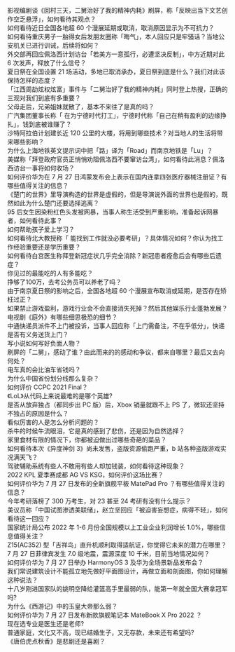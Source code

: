 影视编剧谈《回村三天，二舅治好了我的精神内耗》刷屏，称「反映出当下文艺创作空乏悬浮」，如何看待其观点？  
如何看待近日全国各地超 60 个漫展延期或取消，取消原因显示为不可抗力？  
如何看待重庆男子一胎得女后发朋友圈称「晦气」，本人回应只是牢骚话？当地公安机关已进行训诫，后续将如何？  
外交部再回应佩洛西计划访台「若美方一意孤行，必遭坚决反制」，中方近期对此 6 次发声，释放了什么信号？  
夏日祭在全国设置 21 场活动，多地已取消承办，夏日祭到底是什么？我们对此该保持怎样的态度？  
「江西周劼炫权炫富」事件与「二舅治好了我的精神内耗」同时登上热搜，正确的三观对我们到底有多重要？  
父母走后，兄弟姐妹就散了，基本不来往了是真的吗？  
广汽集团董事长称「 在为宁德时代打工」，宁德时代称「自己在稍有盈利的边缘挣扎」，钱到底被谁赚了？  
沙特阿拉伯计划建长近 120 公里的大楼，将用到哪些技术？对当地人的生活将带来哪些影响？  
为什么上海地铁英文提示词中把「路」译为「Road」而南京地铁是「Lu」？  
美媒称「拜登政府官员正悄悄劝阻佩洛西不要窜访台湾」，如何看待此消息？佩洛西访台一事将如何收场？  
如何评价华为在 7 月 27 日鸿蒙发布会上表示在国内连拿四张医疗器械注册证？有哪些值得关注的信息？  
《楚门的世界》里导演构造的世界是虚假的，但是导演说外面的世界也是假的，既然如此为什么楚门还要选择逃离？  
95 后女生因染粉红色头发被网暴，当事人称生活受到严重影响，准备起诉网暴者，如何看待此事？  
如何帮助孩子爱上学习？  
如何看待北大教授称「 能找到工作就没必要考研」？具体情况如何？你认为找工作经验重要还是学历重要？  
如何看待白宫医生称拜登新冠症状几乎完全消除？新冠患者痊愈后会有哪些后遗症？  
你见过的最能吃的人有多能吃？  
挣够了100万，去考公务员可以养老了吗？  
由于南京夏日祭的影响之后，全国各地超 60 个漫展宣布取消或延期，是否存在矫枉过正？  
如果禁止游戏盈利，游戏行业会不会直接消失死掉？然后其他娱乐行业蓬勃发展？  
电视剧《庭外》有哪些细思极恐的细节？  
中通快递员派件不上门被投诉，当事人回应称「上门需备注，不在乎低分」，快递是否有义务送货上门？  
写小说如何写好负面人物？  
刷屏的「二舅」，感动了谁？由此而来的的感动和争议，都来自哪里？最后又去向何处？  
电车真的会比油车省钱吗？  
为什么中国省份划分线那么复杂？  
如何评价 CCPC 2021 Final？  
《LoL》从代码上来说最难的是哪个英雄?  
是否从放弃独占（都同步出 PC 版）后，Xbox 销量就跟不上 PS 了，微软还坚持不独占的原因是什么？  
看似厉害的人是怎么分析问题的？  
杀牛的时候牛流眼泪，它是真的感到了悲伤，还是因为自然选择？  
家里食材有限的情况下，你都被迫做出过哪些奇葩的菜品？  
如何看待本次《异度神剑 3》尚未发售，盗版资源偷跑严重，b 站各种盗版游戏实况满天飞？  
驾驶辅助系统有些人不敢用有些人却加钱装，如何看待这种现象？  
2022 KPL 夏季赛成都 AG VS KSG，如何评价这场比赛？  
如何评价华为 7 月 27 日发布的全新旗舰平板 MatePad Pro ？有哪些值得关注的信息？  
今年考研落榜了 300 万考生，对 23 甚至 24 考研有没有什么提示？  
美议员称「中国试图渗透美联储」，赵立坚回应「被迫害妄想症，病得不轻」，如何看待这一回应？  
国家统计局公布 2022 年 1-6 月份全国规模以上工业企业利润增长 1.0%，哪些信息值得关注？  
Z15(AC352) 型「吉祥鸟」直升机顺利取得适航证，你觉得它未来的潜力在哪里？  
7 月 27 日菲律宾发生 7.0 级地震，震源深度 10 千米，目前当地情况如何？  
如何评价华为 7 月 27 日举办 HarmonyOS 3 及华为全场景新品发布会？  
我们常说建筑设计不能孤立地先做好平面图设计，再做立面和剖面图，你如何理解这种说法？  
十八岁刚进国家队的姚明空降给灌篮高手里最弱的队，能第一年就全国大赛拿冠军吗?  
为什么《西游记》中的玉皇大帝那么弱？  
如何评价华为 7 月 27 日发布新款旗舰笔记本 MateBook X Pro 2022 ？  
现在选专业是医生还是老师?  
普通家庭，文化又不高，现已结婚生子，又无存款，未来还有希望吗?  
《唐伯虎点秋香》是悲剧还是喜剧？  
